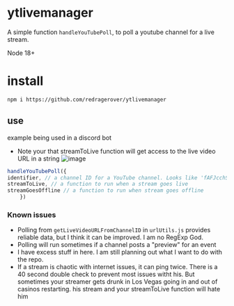 # ytlivemanager

A simple function `handleYouTubePoll`, to poll a youtube channel for a live stream.

Node 18+

# install

`npm i https://github.com/redragerover/ytlivemanager`

## use
example being used in a discord bot
- Note your that streamToLive function will get access to the live video URL in a string
![image](https://user-images.githubusercontent.com/105608997/188329083-01253712-442e-43ba-ae87-7153ac784cbd.png)

```javascript 
handleYouTubePoll({
identifier, // a channel ID for a YouTube channel. Looks like 'fAFJcchSAFnASfq0'
streamToLive, // a function to run when a stream goes live
streamGoesOffline // a function to run when stream goes offline
    })
```

### Known issues
- Polling from `getLiveVideoURLFromChannelID` in `urlUtils.js` provides reliable data, but I think it can be improved. I am no RegExp God.
- Polling will run sometimes if a channel posts a "preview" for an event
- I have excess stuff in here. I am still planning out what I want to do with the repo.
- If a stream is chaotic with internet issues, it can ping twice. There is a 40 second double check to prevent most issues witht his. But sometimes your streamer gets drunk in Los Vegas going in and out of casinos restarting. his stream and your streamToLive function will hate him
